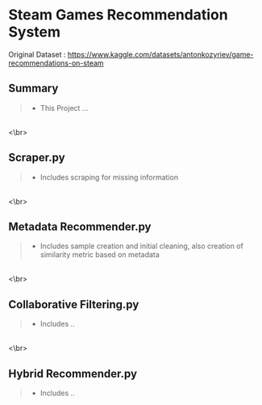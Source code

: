 # Steam Games Recommendation System
Original Dataset : https://www.kaggle.com/datasets/antonkozyriev/game-recommendations-on-steam 
<br>


## Summary
> - This Project ...

<br><\br>
## Scraper.py
> - Includes scraping for missing information

<br><\br>
## Metadata Recommender.py
> - Includes sample creation and initial cleaning, also creation of similarity metric based on metadata

<br><\br>
## Collaborative Filtering.py
> - Includes ..


<br><\br>
## Hybrid Recommender.py
> - Includes ..
